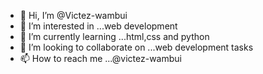 - 👋 Hi, I’m @Victez-wambui
- 👀 I’m interested in ...web development
- 🌱 I’m currently learning ...html,css and python
- 💞️ I’m looking to collaborate on ...web development tasks
- 📫 How to reach me ...@victez-wambui

<!---
Victez-wambui/Victez-wambui is a ✨ special ✨ repository because its `README.md` (this file) appears on your GitHub profile.
You can click the Preview link to take a look at your changes.
--->
